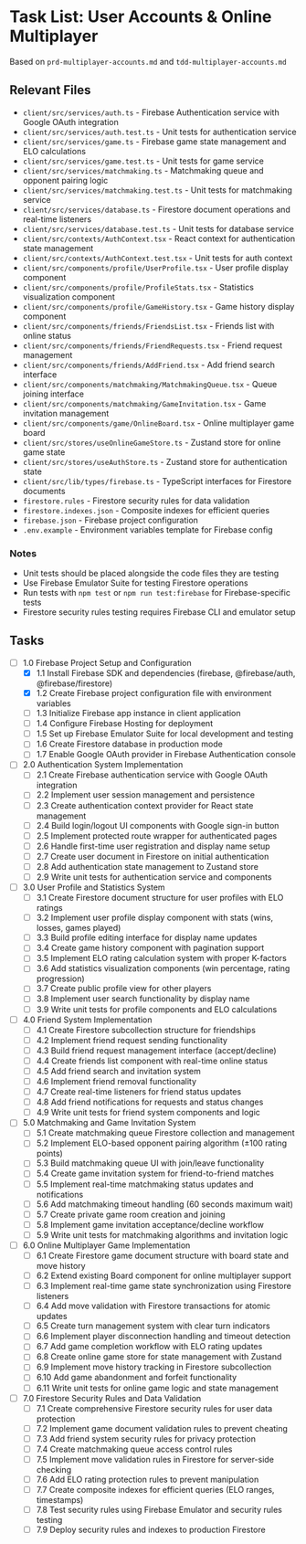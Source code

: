 # Task List: User Accounts & Online Multiplayer

Based on `prd-multiplayer-accounts.md` and `tdd-multiplayer-accounts.md`

## Relevant Files

- `client/src/services/auth.ts` - Firebase Authentication service with Google OAuth integration
- `client/src/services/auth.test.ts` - Unit tests for authentication service
- `client/src/services/game.ts` - Firebase game state management and ELO calculations
- `client/src/services/game.test.ts` - Unit tests for game service
- `client/src/services/matchmaking.ts` - Matchmaking queue and opponent pairing logic
- `client/src/services/matchmaking.test.ts` - Unit tests for matchmaking service
- `client/src/services/database.ts` - Firestore document operations and real-time listeners
- `client/src/services/database.test.ts` - Unit tests for database service
- `client/src/contexts/AuthContext.tsx` - React context for authentication state management
- `client/src/contexts/AuthContext.test.tsx` - Unit tests for auth context
- `client/src/components/profile/UserProfile.tsx` - User profile display component
- `client/src/components/profile/ProfileStats.tsx` - Statistics visualization component
- `client/src/components/profile/GameHistory.tsx` - Game history display component
- `client/src/components/friends/FriendsList.tsx` - Friends list with online status
- `client/src/components/friends/FriendRequests.tsx` - Friend request management
- `client/src/components/friends/AddFriend.tsx` - Add friend search interface
- `client/src/components/matchmaking/MatchmakingQueue.tsx` - Queue joining interface
- `client/src/components/matchmaking/GameInvitation.tsx` - Game invitation management
- `client/src/components/game/OnlineBoard.tsx` - Online multiplayer game board
- `client/src/stores/useOnlineGameStore.ts` - Zustand store for online game state
- `client/src/stores/useAuthStore.ts` - Zustand store for authentication state
- `client/src/lib/types/firebase.ts` - TypeScript interfaces for Firestore documents
- `firestore.rules` - Firestore security rules for data validation
- `firestore.indexes.json` - Composite indexes for efficient queries
- `firebase.json` - Firebase project configuration
- `.env.example` - Environment variables template for Firebase config

### Notes

- Unit tests should be placed alongside the code files they are testing
- Use Firebase Emulator Suite for testing Firestore operations
- Run tests with `npm test` or `npm run test:firebase` for Firebase-specific tests
- Firestore security rules testing requires Firebase CLI and emulator setup

## Tasks

- [ ] 1.0 Firebase Project Setup and Configuration
  - [x] 1.1 Install Firebase SDK and dependencies (firebase, @firebase/auth, @firebase/firestore)
  - [x] 1.2 Create Firebase project configuration file with environment variables
  - [ ] 1.3 Initialize Firebase app instance in client application
  - [ ] 1.4 Configure Firebase Hosting for deployment
  - [ ] 1.5 Set up Firebase Emulator Suite for local development and testing
  - [ ] 1.6 Create Firestore database in production mode
  - [ ] 1.7 Enable Google OAuth provider in Firebase Authentication console

- [ ] 2.0 Authentication System Implementation
  - [ ] 2.1 Create Firebase authentication service with Google OAuth integration
  - [ ] 2.2 Implement user session management and persistence
  - [ ] 2.3 Create authentication context provider for React state management
  - [ ] 2.4 Build login/logout UI components with Google sign-in button
  - [ ] 2.5 Implement protected route wrapper for authenticated pages
  - [ ] 2.6 Handle first-time user registration and display name setup
  - [ ] 2.7 Create user document in Firestore on initial authentication
  - [ ] 2.8 Add authentication state management to Zustand store
  - [ ] 2.9 Write unit tests for authentication service and components

- [ ] 3.0 User Profile and Statistics System
  - [ ] 3.1 Create Firestore document structure for user profiles with ELO ratings
  - [ ] 3.2 Implement user profile display component with stats (wins, losses, games played)
  - [ ] 3.3 Build profile editing interface for display name updates
  - [ ] 3.4 Create game history component with pagination support
  - [ ] 3.5 Implement ELO rating calculation system with proper K-factors
  - [ ] 3.6 Add statistics visualization components (win percentage, rating progression)
  - [ ] 3.7 Create public profile view for other players
  - [ ] 3.8 Implement user search functionality by display name
  - [ ] 3.9 Write unit tests for profile components and ELO calculations

- [ ] 4.0 Friend System Implementation
  - [ ] 4.1 Create Firestore subcollection structure for friendships
  - [ ] 4.2 Implement friend request sending functionality
  - [ ] 4.3 Build friend request management interface (accept/decline)
  - [ ] 4.4 Create friends list component with real-time online status
  - [ ] 4.5 Add friend search and invitation system
  - [ ] 4.6 Implement friend removal functionality
  - [ ] 4.7 Create real-time listeners for friend status updates
  - [ ] 4.8 Add friend notifications for requests and status changes
  - [ ] 4.9 Write unit tests for friend system components and logic

- [ ] 5.0 Matchmaking and Game Invitation System
  - [ ] 5.1 Create matchmaking queue Firestore collection and management
  - [ ] 5.2 Implement ELO-based opponent pairing algorithm (±100 rating points)
  - [ ] 5.3 Build matchmaking queue UI with join/leave functionality
  - [ ] 5.4 Create game invitation system for friend-to-friend matches
  - [ ] 5.5 Implement real-time matchmaking status updates and notifications
  - [ ] 5.6 Add matchmaking timeout handling (60 seconds maximum wait)
  - [ ] 5.7 Create private game room creation and joining
  - [ ] 5.8 Implement game invitation acceptance/decline workflow
  - [ ] 5.9 Write unit tests for matchmaking algorithms and invitation logic

- [ ] 6.0 Online Multiplayer Game Implementation
  - [ ] 6.1 Create Firestore game document structure with board state and move history
  - [ ] 6.2 Extend existing Board component for online multiplayer support
  - [ ] 6.3 Implement real-time game state synchronization using Firestore listeners
  - [ ] 6.4 Add move validation with Firestore transactions for atomic updates
  - [ ] 6.5 Create turn management system with clear turn indicators
  - [ ] 6.6 Implement player disconnection handling and timeout detection
  - [ ] 6.7 Add game completion workflow with ELO rating updates
  - [ ] 6.8 Create online game store for state management with Zustand
  - [ ] 6.9 Implement move history tracking in Firestore subcollection
  - [ ] 6.10 Add game abandonment and forfeit functionality
  - [ ] 6.11 Write unit tests for online game logic and state management

- [ ] 7.0 Firestore Security Rules and Data Validation
  - [ ] 7.1 Create comprehensive Firestore security rules for user data protection
  - [ ] 7.2 Implement game document validation rules to prevent cheating
  - [ ] 7.3 Add friend system security rules for privacy protection
  - [ ] 7.4 Create matchmaking queue access control rules
  - [ ] 7.5 Implement move validation rules in Firestore for server-side checking
  - [ ] 7.6 Add ELO rating protection rules to prevent manipulation
  - [ ] 7.7 Create composite indexes for efficient queries (ELO ranges, timestamps)
  - [ ] 7.8 Test security rules using Firebase Emulator and security rules testing
  - [ ] 7.9 Deploy security rules and indexes to production Firestore